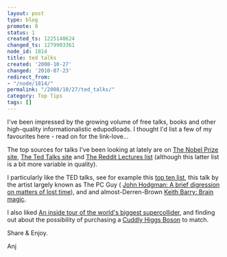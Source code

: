 ```yaml
---
layout: post
type: blog
promote: 0
status: 1
created_ts: 1225140624
changed_ts: 1279903361
node_id: 1814
title: ted talks
created: '2008-10-27'
changed: '2010-07-23'
redirect_from:
- "/node/1814/"
permalink: "/2008/10/27/ted_talks/"
category: Top Tips
tags: []
---
```

I've been impressed by the growing volume of free talks, books and other high-quality informationalistic edupodloads.  I thought I'd list a few of my favourites here - read on for the link-love...
<!--break-->
The top sources for talks I've been looking at lately are on [The Nobel Prize site](http://nobelprize.org/), [The Ted Talks site](http://www.ted.com/) and [The Reddit Lectures list](http://www.reddit.com/r/lectures/) (although this latter list is a bit more variable in quality).

I particularly like the TED talks, see for example this [top ten list](http://www.boingboing.net/2008/06/26/top-10-ted-talks.html), this talk by the artist largely known as The PC Guy (
[John Hodgman: A brief digression on matters of lost time](http://www.ted.com/index.php/talks/john_hodgman_s_brief_digression.html)), and and almost-Derren-Brown [Keith Barry: Brain magic](http://www.ted.com/index.php/talks/keith_barry_does_brain_magic.html).

I also liked [An inside tour of the world's biggest supercollider](http://www.ted.com/index.php/talks/brian_cox_on_cern_s_supercollider.html), and finding out about the possibility of purchasing a [Cuddly Higgs Boson](http://www.boingboing.net/2008/09/13/higgs-boson-plush-to.html) to match.

Share & Enjoy.

Anj
